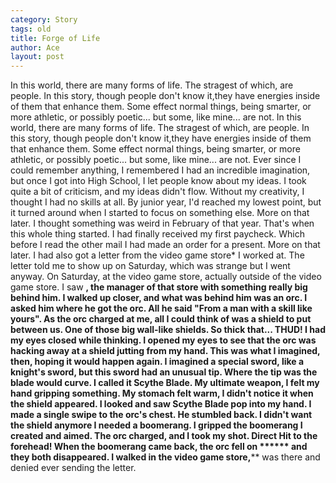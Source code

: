 ```yaml
---
category: Story
tags: old
title: Forge of Life
author: Ace
layout: post
---
```


In this world, there are many forms of life. The stragest of which, are people. In this story, though people don't know it,they have energies inside of them that enhance them. Some effect normal things, being smarter, or more athletic, or possibly poetic... but some, like mine... are not. In this world, there are many forms of life. The stragest of which, are people. In this story, though people don't know it,they have energies inside of them that enhance them. Some effect normal things, being smarter, or more athletic, or possibly poetic... but some, like mine... are not. 
Ever since I could remember anything, I remembered I had an incredible imagination, but once I got into High School, I let people know about my ideas. I took quite a bit of criticism, and my ideas didn't flow. Without my creativity, I thought I had no skills at all. By junior year, I'd reached my lowest point, but it turned around when I started to focus on something else. More on that later. I thought something was weird in February of that year. That's when this whole thing started. I had finally received my first paycheck. Which before I read the other mail I had made an order for a present. More on that later. I had also got a letter from the video game store* I worked at. The letter told me to show up on Saturday, which was strange but I went anyway. On Saturday, at the video game store, actually outside of the video game store. I saw ******, the manager of that store with something really big behind him. I walked up closer, and what was behind him was an orc**. I asked him where he got the orc. All he said "From a man with a skill like yours".
As the orc charged at me, all I could think of was a shield to put between us. One of those big wall-like shields. So thick that... THUD!  I had my eyes closed while thinking. I opened my eyes to see that the orc was hacking away at a shield jutting from my hand. This was what I imagined, then, hoping it would happen again. I imagined a special sword, like a knight's sword, but this sword had an unusual tip. Where the tip was the blade would curve. I called it Scythe Blade. My ultimate weapon, I felt my hand gripping something. My stomach felt warm, I didn't notice it when the shield appeared. I looked and saw Scythe Blade pop into my hand. I made a single swipe to the orc's chest. He stumbled back. I didn't want the shield anymore I needed a boomerang. I gripped the boomerang I created and aimed. The orc charged, and I took my shot. Direct Hit to the forehead! When the boomerang came back, the orc fell on ****** and they both disappeared. I walked in the video game store,****** was there and denied ever sending the letter. 
